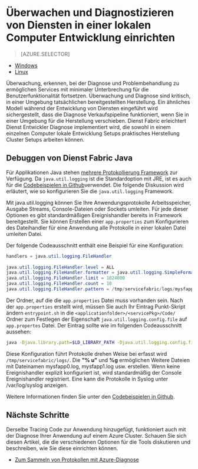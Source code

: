 <properties
   pageTitle="Lokal überwachen und Services mit Azure Service Fabric geschrieben Workflowkonfiguration | Microsoft Azure"
   description="Informationen Sie zum Überwachen und diagnostizieren Ihrer Dienste mit Microsoft Azure Service Fabric auf einem Computer lokale Entwicklung geschrieben."
   services="service-fabric"
   documentationCenter=".net"
   authors="mani-ramaswamy"
   manager="timlt"
   editor=""/>

<tags
   ms.service="service-fabric"
   ms.devlang="dotnet"
   ms.topic="article"
   ms.tgt_pltfrm="NA"
   ms.workload="NA"
   ms.date="09/24/2016"
   ms.author="subramar"/>


# <a name="monitor-and-diagnose-services-in-a-local-machine-development-setup"></a>Überwachen und Diagnostizieren von Diensten in einer lokalen Computer Entwicklung einrichten


> [AZURE.SELECTOR]
- [Windows](service-fabric-diagnostics-how-to-monitor-and-diagnose-services-locally.md)
- [Linux](service-fabric-diagnostics-how-to-monitor-and-diagnose-services-locally-linux.md)

Überwachung, erkennen, bei der Diagnose und Problembehandlung zu ermöglichen Services mit minimaler Unterbrechung für die Benutzerfunktionalität fortsetzen. Überwachung und Diagnose sind kritisch, in einer Umgebung tatsächlichen bereitgestellten Herstellung. Ein ähnliches Modell während der Entwicklung von Diensten eingeführt wird sichergestellt, dass die Diagnose Verkaufspipeline funktioniert, wenn Sie in einer Umgebung für die Herstellung verschieben. Dienst Fabric erleichtert Dienst Entwickler Diagnose implementiert wird, die sowohl in einem einzelnen Computer lokale Entwicklung Setups praktisches Herstellung Cluster Setups arbeiten können.


## <a name="debugging-service-fabric-java-applications"></a>Debuggen von Dienst Fabric Java

Für Applikationen Java stehen [mehrere Protokollierung Framework](http://en.wikipedia.org/wiki/Java_logging_framework) zur Verfügung. Da `java.util.logging` ist die Standardoption mit JRE, ist es auch für die [Codebeispielen in Github](http://github.com/Azure-Samples/service-fabric-java-getting-started)verwendet.  Die folgende Diskussion wird erläutert, wie so konfigurieren Sie die `java.util.logging` Framework. 
 
Mit java.util.logging können Sie Ihre Anwendungsprotokolle Arbeitsspeicher, Ausgabe Streams, Console-Dateien oder Sockets umleiten. Für jede dieser Optionen es gibt standardmäßigen Ereignishandler bereits in Framework bereitgestellt. Sie können Erstellen einer `app.properties` zum Konfigurieren des Dateihandler für eine Anwendung alle Protokolle in einer lokalen Datei umleiten Datei. 

Der folgende Codeausschnitt enthält eine Beispiel für eine Konfiguration: 

```java 
handlers = java.util.logging.FileHandler
 
java.util.logging.FileHandler.level = ALL
java.util.logging.FileHandler.formatter = java.util.logging.SimpleFormatter
java.util.logging.FileHandler.limit = 1024000
java.util.logging.FileHandler.count = 10
java.util.logging.FileHandler.pattern = /tmp/servicefabric/logs/mysfapp%u.%g.log             
```

Der Ordner, auf die die `app.properties` Datei muss vorhanden sein. Nach der `app.properties` erstellt wird, müssen Sie auch Ihr Eintrag Punkt-Skript ändern `entrypoint.sh` in die `<applicationfolder>/<servicePkg>/Code/` Ordner zum Festlegen der Eigenschaft `java.util.logging.config.file` auf `app.propertes` Datei. Der Eintrag sollte wie im folgenden Codeausschnitt aussehen:

```sh 
java -Djava.library.path=$LD_LIBRARY_PATH -Djava.util.logging.config.file=<path to app.properties> -jar <service name>.jar
```
 
 
Diese Konfiguration führt Protokolle drehen Weise bei erfasst wird `/tmp/servicefabric/logs/`. Die **"% u"** und **%g** ermöglichen Weitere Dateien mit Dateinamen mysfapp0.log, mysfapp1.log usw. erstellen. Wenn keine Ereignishandler explizit konfiguriert ist, wird standardmäßig der Console Ereignishandler registriert. Eine kann die Protokolle in Syslog unter /var/log/syslog anzeigen.
 
Weitere Informationen finden Sie unter den [Codebeispielen in Github](http://github.com/Azure-Samples/service-fabric-java-getting-started).  



## <a name="next-steps"></a>Nächste Schritte
Derselbe Tracing Code zur Anwendung hinzugefügt, funktioniert auch mit der Diagnose Ihrer Anwendung auf einem Azure Cluster. Schauen Sie sich diesen Artikel, die die verschiedenen Optionen für die Tools diskutieren und beschreiben, wie Sie diese einrichten können.
* [Zum Sammeln von Protokollen mit Azure-Diagnose](service-fabric-diagnostics-how-to-setup-lad.md)
